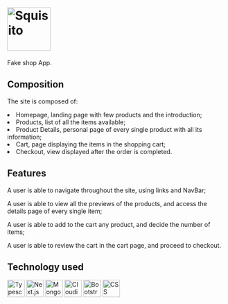 <h1><img title="Squisito" src="https://res.cloudinary.com/dtl48kr1u/image/upload/v1693652262/fake-shop/logo1_y7dyvc.png" style="width: 100px"/></h1>

  <p>Fake shop App.<p>

<h2>Composition</h2>
  <p>The site is composed of:</p>
  <li>Homepage, landing page with few products and the introduction;</li>
  <li>Products, list of all the items available;</li>
  <li>Product Details, personal page of every single product with all its information;</li>
  <li>Cart, page displaying the items in the shopping cart;</li>
  <li>Checkout, view displayed after the order is completed.</li>
    
  <h2>Features</h2>
  <p>A user is able to navigate throughout the site, using links and NavBar;</p>
  <p>A user is able to view all the previews of the products, and access the details page of every single item;</p>
  <p>A user is able to add to the cart any product, and decide the number of items;</p>
  <p>A user is able to review the cart in the cart page, and proceed to checkout.</p>
 

<h2>Technology used</h2>
  <div style="display: flex, flex-direction: row">
    <img title="Typescript" src="https://cdn-icons-png.flaticon.com/512/5968/5968381.png" style="width: 40px"/>
    <img title="Next.js" src="https://creazilla-store.fra1.digitaloceanspaces.com/icons/3220588/nextjs-icon-md.png" style="width: 40px" />
    <img title="MongoDB" src="https://img.icons8.com/color/256/mongodb.png" style="width: 40px"/>
    <img title="Cloudinary" src="https://pics.freeicons.io/uploads/icons/png/2182976911536207307-512.png" style="width: 40px"/>
    <img title="Bootstrap" src="https://cdn-icons-png.flaticon.com/512/5968/5968672.png" style="width: 40px"/>
    <img title="CSS" src="https://img.icons8.com/color/256/css3.png" style="width: 40px"/>
  </div>
  

 

